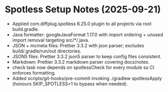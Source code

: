 # Spotless Setup Notes (2025-09-21)

- Applied com.diffplug.spotless 6.25.0 plugin to all projects via root build.gradle.
- Java formatter: googleJavaFormat 1.17.0 with import ordering + unused import removal targeting src/\*_/_.java.
- JSON + mcmeta files: Prettier 3.3.2 with json parser; excludes build/.gradle/run/out directories.
- JSON5 files: Prettier 3.3.2 json5 parser to keep config files consistent.
- Markdown: Prettier 3.3.2 markdown parser covering docs/notes.
- check task now depends on spotlessCheck for every module so CI enforces formatting.
- Added scripts/git-hooks/pre-commit invoking ./gradlew spotlessApply (honours SKIP_SPOTLESS=1 to bypass when needed).
